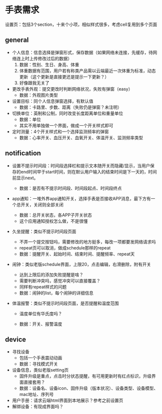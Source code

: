 # 手表需求

设置页：包括3个section，十来个小项，相似样式很多，考虑cell复用到多个页面

## general

* 个人信息：信息选择是弹窗形式，保存数据（如果网络未连接，先缓存，待网络连上时上传修改过后的数据）
  1. 数据：性别、生日、身高、体重
  2. 体重数据有范围，用户若有称类产品需以云端最近一次体重为标准，动态更新（这个更新是直接更还是提示一下更新？）
  3. 好像跟我无关了
* 更改手表外观：提交更改时判断网络状况，失败有弹窗（easy）
  * 数据：外观图片类型
* 设置目标：同个人信息弹窗选择，有默认值
  * 数据：卡路里、步数、距离（失败仍是弹窗？未注明）
* 切换单位：英制和公制，同时改变长度距离单位和重量单位
  * 数据：单位
  * 其实不用单独做一个界面，做成一个开关样式即可
* 定时测量：4个开关样式和一个选择监测频率的弹窗
  * 数据：心率开关、血压开关、血氧开关、体温开关、监测频率类型

## notification

* 设置不提示时间段：时间段选择栏和提示文本随开关而隐藏/显示，当用户保存的end时间早于start时间，则在默认用户输入的结束时间是下一天的，时间前显示next。

  * 数据：是否有不提示时间段、时间段起点、时间段终点

* app通知：一堆外界app通知开关，选择手表是否接收APP消息，最下方有一个总开关，关闭则全部关闭

  * 数据：总开关状态，各APP子开关状态
  * 这个应用通知授权怎么做，不是很懂

* 久坐提醒：类似不提示时间段页面

  * 不弄一个提交按钮吗，需要修改的地方挺多，每改一项都要发网络请求吗
  * repeat页可以取消，做成schedule那样的repeat
  * 数据：提醒开关、起始时间、结束时间、提醒频率、repeat天

* 闹钟：类似老版schedule界面，上限20，点击编辑，右滑删除，附有开关

  * 达到上限后的添加失败提醒是啥？
  * 需要判断冲突吗，感觉冲突可以直接覆盖？
  * 同样有repeat样式的问题
  * 数据：闹钟的list，每个闹钟的详细信息

* 体温报警：类似不提示时间段页面，是否提醒和温度范围

  * 温度单位有华氏度吗？

  * 数据：开关、报警温度

## device

* 寻找设备
  * 包括一个手表震动动画
  * 数据：寻找模式开关
* 设备信息，类似老版setting页
  * 固件升级是重点，点击时分状态提醒，有可用更新时有红点标识，升级界面直接套用？
  * 数据：设备名、设备icon、固件升级（版本状况）、设备类型、设备模型、mac地址、序列号
* 用户手册：请求云端html界面到本地展示？参考之前设置页
* 解绑设备：有现成界面吗？

